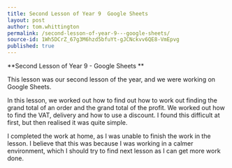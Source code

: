 ```yaml
---
title: Second Lesson of Year 9  Google Sheets
layout: post
author: tom.whittington
permalink: /second-lesson-of-year-9---google-sheets/
source-id: 1Wh5DCrZ_67g3M6hzd5bfuYt-gJCNckvv6QE8-VmEpvg
published: true
---
```

**Second Lesson of Year 9 - Google Sheets **

This lesson was our second lesson of the year, and we were working on Google Sheets. 

In this lesson, we worked out how to find out how to work out finding the grand total of an order and the grand total of the profit. We worked out how to find the VAT, delivery and how to use a discount. I found this difficult at first, but then realised it was quite simple. 

I completed the work at home, as I was unable to finish the work in the lesson. I believe that this was because I was working in a calmer environment, which I should try to find next lesson as I can get more work done. 

